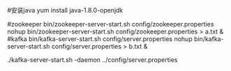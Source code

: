 #安装java
yum install java-1.8.0-openjdk

#zookeeper
bin/zookeeper-server-start.sh config/zookeeper.properties
nohup bin/zookeeper-server-start.sh config/zookeeper.properties  > a.txt &
#kafka
bin/kafka-server-start.sh config/server.properties
nohup bin/kafka-server-start.sh config/server.properties > b.txt &

./kafka-server-start.sh -daemon ../config/server.properties


